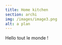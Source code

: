 ```yaml
---
title: Home kitchen
section: archi
img: /images/image3.png
alt: a plan
---
```


Hello tout le monde !